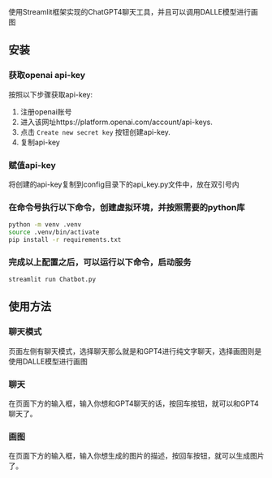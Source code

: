 使用Streamlit框架实现的ChatGPT4聊天工具，并且可以调用DALLE模型进行画图

## 安装
### 获取openai api-key

按照以下步骤获取api-key:

1. 注册openai账号
2. 进入该网址https://platform.openai.com/account/api-keys.
3. 点击  `Create new secret key` 按钮创建api-key.
4. 复制api-key

### 赋值api-key

将创建的api-key复制到config目录下的api_key.py文件中，放在双引号内


### 在命令号执行以下命令，创建虚拟环境，并按照需要的python库

```sh
python -m venv .venv
source .venv/bin/activate
pip install -r requirements.txt
```
### 完成以上配置之后，可以运行以下命令，启动服务
```sh
streamlit run Chatbot.py
```
## 使用方法

### 聊天模式
页面左侧有聊天模式，选择聊天那么就是和GPT4进行纯文字聊天，选择画图则是使用DALLE模型进行画图
### 聊天
在页面下方的输入框，输入你想和GPT4聊天的话，按回车按钮，就可以和GPT4聊天了。
### 画图
在页面下方的输入框，输入你想生成的图片的描述，按回车按钮，就可以生成图片了。
